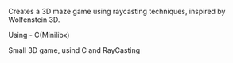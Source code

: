 Creates a 3D maze game using raycasting techniques, inspired by Wolfenstein 3D.

Using - C(Minilibx)

Small 3D game, usind C and RayCasting

